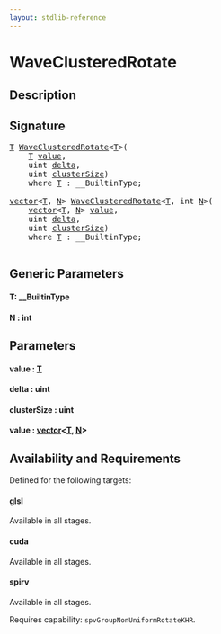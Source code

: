 ```yaml
---
layout: stdlib-reference
---
```


# WaveClusteredRotate

## Description





## Signature 

<pre>
<a href="waveclusteredrotate-04d.html#typeparam-T" class="code_type">T</a> <a href="waveclusteredrotate-04d.html">WaveClusteredRotate</a>&lt;<a href="waveclusteredrotate-04d.html#typeparam-T" class="code_type">T</a>&gt;(
    <a href="waveclusteredrotate-04d.html#typeparam-T" class="code_type">T</a> <a href="waveclusteredrotate-04d.html#decl-value" class="code_param">value</a>,
    <span class="code_keyword">uint</span> <a href="waveclusteredrotate-04d.html#decl-delta" class="code_param">delta</a>,
    <span class="code_keyword">uint</span> <a href="waveclusteredrotate-04d.html#decl-clusterSize" class="code_param">clusterSize</a>)
    <span class='code_keyword'>where</span> <a href="waveclusteredrotate-04d.html#typeparam-T" class="code_type">T</a> : __BuiltinType;

<a href="../types/vector/index.html" class="code_type">vector</a>&lt;<a href="waveclusteredrotate-04d.html#typeparam-T" class="code_type">T</a>, <a href="waveclusteredrotate-04d.html#decl-N" class="code_var">N</a>&gt; <a href="waveclusteredrotate-04d.html">WaveClusteredRotate</a>&lt;<a href="waveclusteredrotate-04d.html#typeparam-T" class="code_type">T</a>, <span class="code_keyword">int</span> <a href="waveclusteredrotate-04d.html#decl-N" class="code_var">N</a>&gt;(
    <a href="../types/vector/index.html" class="code_type">vector</a>&lt;<a href="waveclusteredrotate-04d.html#typeparam-T" class="code_type">T</a>, <a href="waveclusteredrotate-04d.html#decl-N" class="code_var">N</a>&gt; <a href="waveclusteredrotate-04d.html#decl-value" class="code_param">value</a>,
    <span class="code_keyword">uint</span> <a href="waveclusteredrotate-04d.html#decl-delta" class="code_param">delta</a>,
    <span class="code_keyword">uint</span> <a href="waveclusteredrotate-04d.html#decl-clusterSize" class="code_param">clusterSize</a>)
    <span class='code_keyword'>where</span> <a href="waveclusteredrotate-04d.html#typeparam-T" class="code_type">T</a> : __BuiltinType;

</pre>

## Generic Parameters

####  <a id="typeparam-T"></a>T: \_\_BuiltinType
####  <a id="decl-N"></a>N  : int

## Parameters

####  <a id="decl-value"></a>value  : [T](waveclusteredrotate-04d.html#typeparam-T)
####  <a id="decl-delta"></a>delta  : uint
####  <a id="decl-clusterSize"></a>clusterSize  : uint
####  <a id="decl-value"></a>value  : [vector](../types/vector/index.html)\<[T](../types/vector/index.html#typeparam-T), [N](../types/vector/index.html#decl-N)\>

## Availability and Requirements

Defined for the following targets:

#### glsl
Available in all stages.

#### cuda
Available in all stages.

#### spirv
Available in all stages.

Requires capability: `spvGroupNonUniformRotateKHR`.


